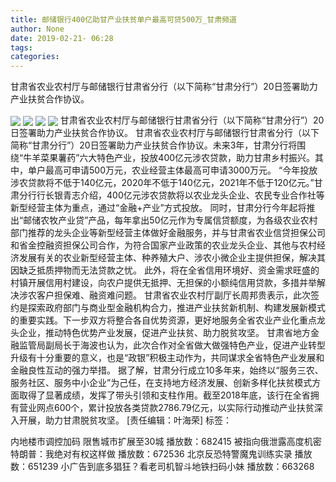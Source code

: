 ```yaml
---
title: 邮储银行400亿助甘产业扶贫单户最高可贷500万_甘肃频道
author: None
date: 2019-02-21- 06:28
tags: 
categories: 
---
```

甘肃省农业农村厅与邮储银行甘肃省分行（以下简称“甘肃分行”）20日签署助力产业扶贫合作协议。
<!-- more -->
                
<img align="center" border="0" src="http://p2.ifengimg.com/a/2019_08/4d5ade7a04775f8_size928_w1200_h735.jpg" />
                
<img align="center" border="0" src="http://p2.ifengimg.com/a/2019_08/6557b404eb573ef_size267_w1200_h735.jpg" />
                
<img align="center" border="0" src="http://p1.ifengimg.com/a/2019_08/706bb7f254e82f0_size888_w1200_h680.jpg" />
            
<img align="center" border="0" src="http://p2.ifengimg.com/a/2016/0810/204c433878d5cf9size1_w16_h16.png" />
甘肃省农业农村厅与邮储银行甘肃省分行（以下简称“甘肃分行”）20日签署助力产业扶贫合作协议。
甘肃省农业农村厅与邮储银行甘肃省分行（以下简称“甘肃分行”）20日签署助力产业扶贫合作协议。未来3年，甘肃分行将围绕“牛羊菜果薯药”六大特色产业，投放400亿元涉农贷款，助力甘肃乡村振兴。其中，单户最高可申请500万元，农业经营主体最高可申请3000万元。
“今年投放涉农贷款将不低于140亿元，2020年不低于140亿元，2021年不低于120亿元。”甘肃分行行长银青志介绍，400亿元涉农贷款将以农业龙头企业、农民专业合作社等新型经营主体为重点，通过“金融+产业”方式投放。
同时，甘肃分行今年起将推出“邮储农牧产业贷”产品，每年拿出50亿元作为专属信贷额度，为各级农业农村部门推荐的龙头企业等新型经营主体做好金融服务，并与甘肃省农业信贷担保公司和省金控融资担保公司合作，为符合国家产业政策的农业龙头企业、其他与农村经济发展有关的农业新型经营主体、种养殖大户、涉农小微企业主提供担保，解决其因缺乏抵质押物而无法贷款之忧。
此外，将在全省信用环境好、资金需求旺盛的村镇开展信用村建设，向农户提供无抵押、无担保的小额纯信用贷款，多措并举解决涉农客户担保难、融资难问题。
甘肃省农业农村厅副厅长周邦贵表示，此次签约是探索政府部门与商业型金融机构合力，推进产业扶贫新机制、构建发展新模式的重要实践。下一步双方将整合各自优势资源，更好地服务全省农业产业化重点龙头企业，推动特色优势产业发展，促进产业扶贫、助力脱贫攻坚。
甘肃省地方金融监管局副局长于海波也认为，此次合作对全省做大做强特色产业，促进产业转型升级有十分重要的意义，也是“政银”积极主动作为，共同谋求全省特色产业发展和金融良性互动的强力举措。
据了解，甘肃分行成立10多年来，始终以“服务三农、服务社区、服务中小企业”为己任，在支持地方经济发展、创新多样化扶贫模式方面取得了显著成绩，发挥了带头引领和支柱作用。截至2018年底，该行在全省拥有营业网点600个，累计投放各类贷款2786.79亿元，以实际行动推动产业扶贫深入开展，助力甘肃脱贫攻坚。
[责任编辑：叶海荣]
标签：
 
 
 
 
             
内地楼市调控加码 限售城市扩展至30城
播放数：682415
被指向俄泄露高度机密 特朗普：我绝对有权这样做
播放数：672536
北京反恐特警魔鬼训练实录
播放数：651239
小广告到底多猖狂？看老司机智斗地铁扫码小妹
播放数：663268
